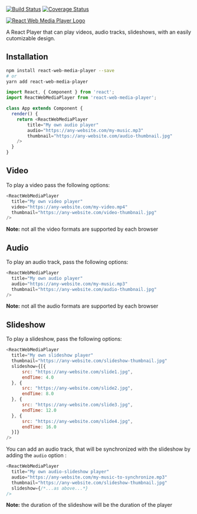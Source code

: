 [![Build Status](https://travis-ci.org/JohannC/React-Web-Media-Player.svg?branch=master)](https://travis-ci.org/JohannC/React-Web-Media-Player)
[![Coverage Status](https://coveralls.io/repos/github/JohannC/react-web-media-player/badge.svg?branch=master)](https://coveralls.io/github/JohannC/react-web-media-player?branch=master)

[![React Web Media Player Logo](https://nusid.net/banner-title-medium.jpg)](#)

A React Player that can play videos, audio tracks, slideshows, with an easily cutomizable design.

## Installation

```bash
npm install react-web-media-player --save
# or
yarn add react-web-media-player
```
```javascript
import React, { Component } from 'react';
import ReactWebMediaPlayer from 'react-web-media-player';

class App extends Component {
  render() {
    return <ReactWebMediaPlayer
        title="My own audio player"
        audio="https://any-website.com/my-music.mp3" 
        thumbnail="https://any-website.com/audio-thumbnail.jpg"
    />
  }
}
```

## Video
To play a video pass the following options:

```javascript
<ReactWebMediaPlayer
  title="My own video player"
  video="https://any-website.com/my-video.mp4" 
  thumbnail="https://any-website.com/video-thumbnail.jpg"
/>
```

**Note:** not all the video formats are supported by each browser

## Audio
To play an audio track, pass the following options:

```javascript
<ReactWebMediaPlayer
  title="My own audio player"
  audio="https://any-website.com/my-music.mp3" 
  thumbnail="https://any-website.com/audio-thumbnail.jpg"
/>
```
**Note:** not all the audio formats are supported by each browser

## Slideshow
To play a slideshow, pass the following options:

```javascript
<ReactWebMediaPlayer
  title="My own slideshow player"
  thumbnail="https://any-website.com/slideshow-thumbnail.jpg"
  slideshow={[{
      src: "https://any-website.com/slide1.jpg",
      endTime: 4.0
  }, {
      src: "https://any-website.com/slide2.jpg",
      endTime: 8.0
  }, {
      src: "https://any-website.com/slide3.jpg",
      endTime: 12.0
  }, {
      src: "https://any-website.com/slide4.jpg",
      endTime: 16.0
  }]}
/>

```

You can add an audio track, that will be synchronized with the slideshow by adding the `audio` option :

```javascript
<ReactWebMediaPlayer
  title="My own audio-slideshow player"
  audio="https://any-website.com/my-music-to-synchronize.mp3" 
  thumbnail="https://any-website.com/slideshow-thumbnail.jpg"
  slideshow={/*...as above...*}
/>
```

**Note:** the duration of the slideshow will be the duration of the player
